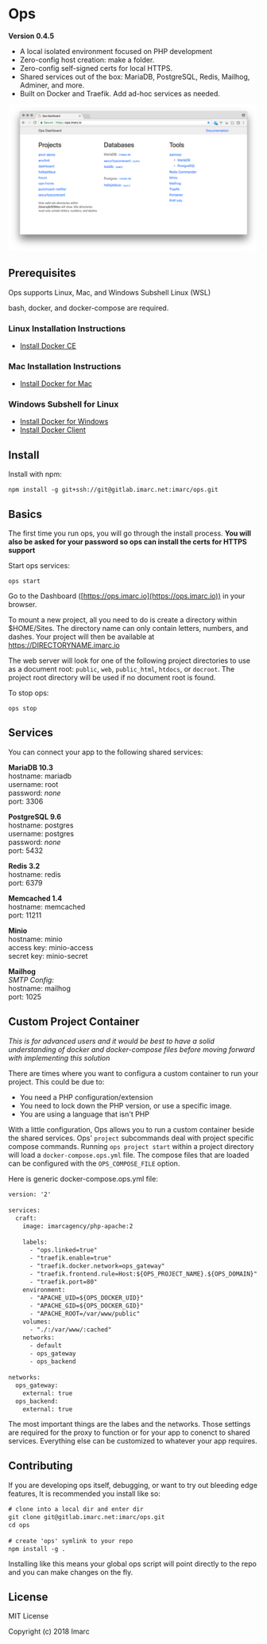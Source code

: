 # Ops

**Version 0.4.5**

- A local isolated environment focused on PHP development
- Zero-config host creation: make a folder.
- Zero-config self-signed certs for local HTTPS.
- Shared services out of the box: MariaDB, PostgreSQL, Redis, Mailhog, Adminer, and more.
- Built on Docker and Traefik. Add ad-hoc services as needed.

![Ops Dashboard](dashboard.png)

## Prerequisites

Ops supports Linux, Mac, and Windows Subshell Linux (WSL)

bash, docker, and docker-compose are required.

### Linux Installation Instructions

- [Install Docker CE](https://docs.docker.com/engine/installation/linux/)

### Mac Installation Instructions

- [Install Docker for Mac](https://docs.docker.com/docker-for-mac/install/)

### Windows Subshell for Linux

- [Install Docker for Windows](https://docs.docker.com/docker-for-windows/install/)
- [Install Docker Client](https://medium.com/@sebagomez/installing-the-docker-client-on-ubuntus-windows-subsystem-for-linux-612b392a44c4)

## Install

Install with npm:

    npm install -g git+ssh://git@gitlab.imarc.net:imarc/ops.git

## Basics

The first time you run ops, you will go through the install process. **You will
also be asked for your password so ops can install the certs for HTTPS support**

Start ops services:

    ops start


Go to the Dashboard ([https://ops.imarc.io](https://ops.imarc.io)) in your browser.

To mount a new project, all you need to do is create a directory within $HOME/Sites.
The directory name can only contain letters, numbers, and dashes. Your project will then
be available at https://DIRECTORYNAME.imarc.io

The web server will look for one of the following project directories to use as
a document root: `public`, `web`, `public_html`, `htdocs`, or `docroot`. The
project root directory will be used if no document root is found.


To stop ops:

    ops stop

## Services

You can connect your app to the following shared services:

**MariaDB 10.3**<br>
hostname: mariadb<br>
username: root<br>
password: *none*<br>
port: 3306

**PostgreSQL 9.6**<br>
hostname: postgres<br>
username: postgres<br>
password: *none*<br>
port: 5432

**Redis 3.2**<br>
hostname: redis<br>
port: 6379

**Memcached 1.4**<br>
hostname: memcached<br>
port: 11211

**Minio**<br>
hostname: minio<br>
access key: minio-access<br>
secret key: minio-secret<br>

**Mailhog**<br>
*SMTP Config:*<br>
hostname: mailhog<br>
port: 1025

## Custom Project Container

*This is for advanced users and it would be best to have a solid understanding of docker and docker-compose files
before moving forward with implementing this solution*

There are times where you want to configura a custom container to run your project. This could be due to:

- You need a PHP configuration/extension
- You need to lock down the PHP version, or use a specific image.
- You are using a language that isn't PHP

With a little configuration, Ops allows you to run a custom container beside the shared services. Ops' `project`
subcommands deal with project specific compose commands. Running `ops project start` within a project directory
will load a `docker-compose.ops.yml` file. The compose files that are loaded can be
configured with the `OPS_COMPOSE_FILE` option.

Here is generic docker-compose.ops.yml file:

    version: '2'

    services:
      craft:
        image: imarcagency/php-apache:2

        labels:
          - "ops.linked=true"
          - "traefik.enable=true"
          - "traefik.docker.network=ops_gateway"
          - "traefik.frontend.rule=Host:${OPS_PROJECT_NAME}.${OPS_DOMAIN}"
          - "traefik.port=80"
        environment:
          - "APACHE_UID=${OPS_DOCKER_UID}"
          - "APACHE_GID=${OPS_DOCKER_GID}"
          - "APACHE_ROOT=/var/www/public"
        volumes:
          - "./:/var/www/:cached"
        networks:
          - default
          - ops_gateway
          - ops_backend

    networks:
      ops_gateway:
        external: true
      ops_backend:
        external: true
        
The most important things are the labes and the networks. 
Those settings are required for the proxy to function or for your app to conenct to shared services.
Everything else can be customized to whatever your app requires.



## Contributing

If you are developing ops itself, debugging, or want to try out bleeding edge features, It is recommended you install like so:

    # clone into a local dir and enter dir
    git clone git@gitlab.imarc.net:imarc/ops.git
    cd ops

    # create 'ops' symlink to your repo
    npm install -g .

Installing like this means your global ops script will point directly to the repo and you can make changes on the fly.

## License

MIT License

Copyright (c) 2018 Imarc
